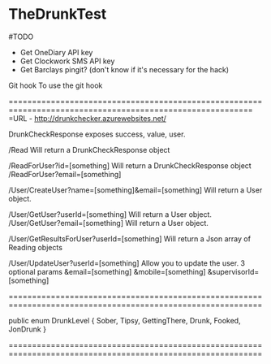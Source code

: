 TheDrunkTest
============

#TODO
* Get OneDiary API key
* Get Clockwork SMS API key
* Get Barclays pingit? (don't know if it's necessary for the hack)

Git hook
	To use the git hook



==========================================================================================================
=URL - http://drunkchecker.azurewebsites.net/

DrunkCheckResponse exposes success, value, user.

/Read 														Will return a DrunkCheckResponse object

/ReadForUser?id=[something]									Will return a DrunkCheckResponse object
/ReadForUser?email=[something]

/User/CreateUser?name=[something]&email=[something]			Will return a User object.

/User/GetUser?userId=[something]							Will return a User object.
/User/GetUser?email=[something]								Will return a User object.

/User/GetResultsForUser?userId=[something]					Will return a Json array of Reading objects

/User/UpdateUser?userId=[something]							Allow you to update the user. 3 optional params
							&email=[something]
							&mobile=[something]
							&supervisorId=[something]

============================================================================================================

public enum DrunkLevel
    {
        Sober,
        Tipsy,
        GettingThere,
        Drunk,
        Fooked,
        JonDrunk
    }

============================================================================================================